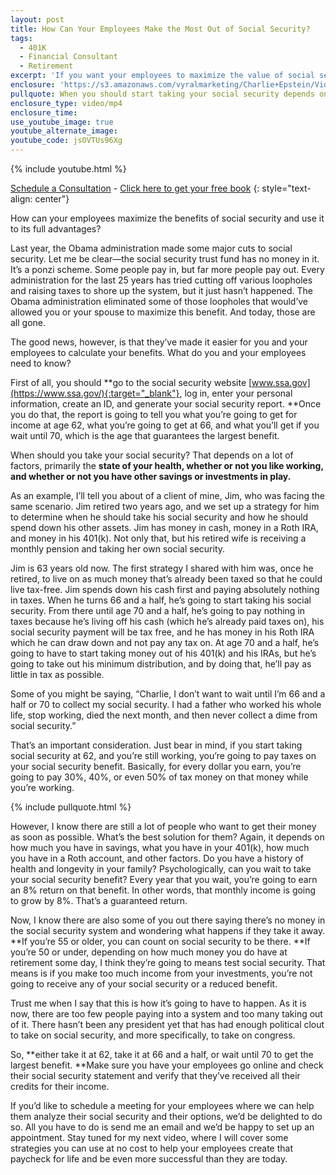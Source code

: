```yaml
---
layout: post
title: How Can Your Employees Make the Most Out of Social Security?
tags:
  - 401K
  - Financial Consultant
  - Retirement
excerpt: 'If you want your employees to maximize the value of social security, they can generally earn more if they wait longer to start taking it. However, what’s best for them depends on a few factors I’ll discuss today.'
enclosure: 'https://s3.amazonaws.com/vyralmarketing/Charlie+Epstein/Videos/2017+Videos/How+Can+You+Help+Your+Employees+Save+for+Retirement%253F+-+The+401K+Coach.mp4'
pullquote: When you should start taking your social security depends on many factors.
enclosure_type: video/mp4
enclosure_time:
use_youtube_image: true
youtube_alternate_image:
youtube_code: jsOVTUs96Xg
---
```



{% include youtube.html %}

[Schedule a Consultation](https://secure.scheduleonce.com/Consultation-EpsteinFinancial) - [Click here to get your free book](https://www.epsteinfinancial.com/free-book-offer.html)
{: style="text-align: center"}

How can your employees maximize the benefits of social security and use it to its full advantages?

Last year, the Obama administration made some major cuts to social security. Let me be clear—the social security trust fund has no money in it. It’s a ponzi scheme. Some people pay in, but far more people pay out. Every administration for the last 25 years has tried cutting off various loopholes and raising taxes to shore up the system, but it just hasn’t happened. The Obama administration eliminated some of those loopholes that would’ve allowed you or your spouse to maximize this benefit. And today, those are all gone.

The good news, however, is that they’ve made it easier for you and your employees to calculate your benefits. What do you and your employees need to know?

First of all, you should **go to the social security website [www.ssa.gov](https://www.ssa.gov/){:target="_blank"}, log in, enter your personal information, create an ID, and generate your social security report.&nbsp;**Once you do that, the report is going to tell you what you’re going to get for income at age 62, what you’re going to get at 66, and what you’ll get if you wait until 70, which is the age that guarantees the largest benefit.

When should you take your social security? That depends on a lot of factors, primarily the **state of your health, whether or not you like working, and whether or not you have other savings or investments in play.**

As an example, I’ll tell you about of a client of mine, Jim, who was facing the same scenario. Jim retired two years ago, and we set up a strategy for him to determine when he should take his social security and how he should spend down his other assets. Jim has money in cash, money in a Roth IRA, and money in his 401(k). Not only that, but his retired wife is receiving a monthly pension and taking her own social security.

Jim is 63 years old now. The first strategy I shared with him was, once he retired, to live on as much money that’s already been taxed so that he could live tax-free. Jim spends down his cash first and paying absolutely nothing in taxes. When he turns 66 and a half, he’s going to start taking his social security. From there until age 70 and a half, he’s going to pay nothing in taxes because he’s living off his cash (which he’s already paid taxes on), his social security payment will be tax free, and he has money in his Roth IRA which he can draw down and not pay any tax on. At age 70 and a half, he’s going to have to start taking money out of his 401(k) and his IRAs, but he’s going to take out his minimum distribution, and by doing that, he’ll pay as little in tax as possible.

Some of you might be saying, “Charlie, I don’t want to wait until I’m 66 and a half or 70 to collect my social security. I had a father who worked his whole life, stop working, died the next month, and then never collect a dime from social security.”

That’s an important consideration. Just bear in mind, if you start taking social security at 62, and you’re still working, you’re going to pay taxes on your social security benefit. Basically, for every dollar you earn, you’re going to pay 30%, 40%, or even 50% of tax money on that money while you’re working.

{% include pullquote.html %}

However, I know there are still a lot of people who want to get their money as soon as possible. What’s the best solution for them? Again, it depends on how much you have in savings, what you have in your 401(k), how much you have in a Roth account, and other factors. Do you have a history of health and longevity in your family? Psychologically, can you wait to take your social security benefit? Every year that you wait, you’re going to earn an 8% return on that benefit. In other words, that monthly income is going to grow by 8%. That’s a guaranteed return.

Now, I know there are also some of you out there saying there’s no money in the social security system and wondering what happens if they take it away. **If you’re 55 or older, you can count on social security to be there.&nbsp;**If you’re 50 or under, depending on how much money you do have at retirement some day, I think they’re going to means test social security. That means is if you make too much income from your investments, you’re not going to receive any of your social security or a reduced benefit.

Trust me when I say that this is how it’s going to have to happen. As it is now, there are too few people paying into a system and too many taking out of it. There hasn’t been any president yet that has had enough political clout to take on social security, and more specifically, to take on congress.

So, **either take it at 62, take it at 66 and a half, or wait until 70 to get the largest benefit.&nbsp;**Make sure you have your employees go online and check their social security statement and verify that they’ve received all their credits for their income.

If you’d like to schedule a meeting for your employees where we can help them analyze their social security and their options, we’d be delighted to do so. All you have to do is send me an email and we’d be happy to set up an appointment. Stay tuned for my next video, where I will cover some strategies you can use at no cost to help your employees create that paycheck for life and be even more successful than they are today.